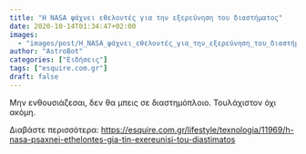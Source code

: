 ```yaml
---
title: "H ΝASA ψάχνει εθελοντές για την εξερεύνηση του διαστήματος"
date: 2020-10-14T01:34:47+02:00
images:
  - "images/post/H_ΝASA_ψάχνει_εθελοντές_για_την_εξερεύνηση_του_διαστήματος.jpg"
author: "AstroBot"
categories: ["Ειδήσεις"]
tags: ["esquire.com.gr"]
draft: false
---
```


Μην ενθουσιάζεσαι, δεν θα μπεις σε διαστημόπλοιο. Τουλάχιστον όχι ακόμη.

Διαβάστε περισσότερα: https://esquire.com.gr/lifestyle/texnologia/11969/h-nasa-psaxnei-ethelontes-gia-tin-exereunisi-tou-diastimatos
